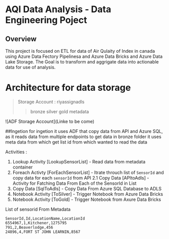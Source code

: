 # AQI Data Analysis - Data Engineering Poject

## Overview
This project is focused on ETL for data of Air Qulaity of Index in canada using Azure Data Fectory Pipelinesa and Azure Data Bricks and Azure Data Lake Storage. The Goal is to transform and aggrigate data into actionable data for use of analysis.

# Architecture for data storage
> Storage Account : riyassignadls 
>> bronze
>> silver
>> gold
>> metadata

![ADF Storage Account](Linke to be come)

##Ingetion
for ingetion it uses ADF that copy data from API and Azure SQL, as it reads data from multiple endpoints to get data in bronze folder it uses meta data from which get list id from which wanted to read the data

Activities :
1. Lookup Activity [LookupSensorList] - Read data from metadata container
2. Foreach Activty [ForEachSensorList] - Itrate throuch list of `SensorId` and copy data for each `sensorId` from API
  2.1 Copy Data [APItoAdls] - Activity for Fatching Data From Each of the SensorId in List
3. Copy Data [SqlToAdls] - Copy Data From Azure SQL Database to ADLS
4. Notebook Activity [ToSilver] - Trigger Notebook from Azure Data Bricks
5. Notebook Activity [ToGold] - Trigger Notebook from Axure Data Bricks

List of sensorid From Metadata
```
SensorId,Id,LocationName,LocationId
6554967,1,Kitchener,1275795
791,2,Beaverlodge,456
24896,4,FORT ST JOHN LEARNIN,8567
```
